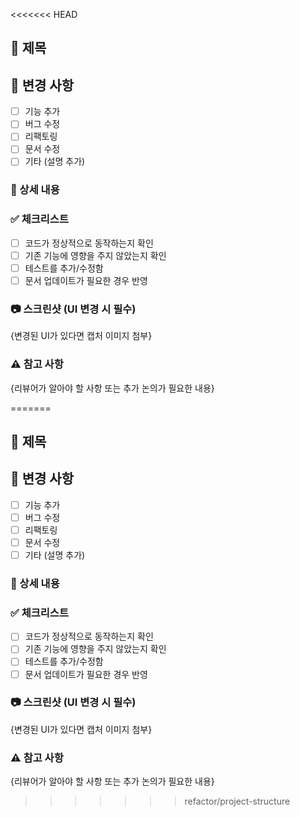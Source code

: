 <<<<<<< HEAD
<!-- 해당 템플릿은 백엔드에서도 재사용 가능한 공용 템플릿으로 만들어짐 -->

## 📌 제목

<!-- PR의 목적을 간략히 작성  ex. 신규 사용자 가입 기능 -->

## 📝 변경 사항

<!-- 어떤 변경사항이 발생했는지 체크(필요에 따라 추가할 수 있음) ex. [o] 기능 추가 -->

- [ ] 기능 추가
- [ ] 버그 수정
- [ ] 리팩토링
- [ ] 문서 수정
- [ ] 기타 (설명 추가)

### 📌 상세 내용

<!-- 변경사항의 상세 내용을 기입 -->
<!-- - {이슈가 있다면 `Closes #{이슈 번호}`로 연결}-->
<!-- ex.
- 이메일 및 비밀번호를 이용한 회원가입 기능을 구현
- UserService에서 registerUser() 메서드 추가
- Spring Security를 적용하여 비밀번호 암호화 저장
- Closes #12
-->

### ✅ 체크리스트

<!-- PR 을 실제 신청하기 전에 점검하고 넘어가야할 것들 -->

- [ ] 코드가 정상적으로 동작하는지 확인
- [ ] 기존 기능에 영향을 주지 않았는지 확인
- [ ] 테스트를 추가/수정함
- [ ] 문서 업데이트가 필요한 경우 반영

### 📷 스크린샷 (UI 변경 시 필수)

<!-- 다른 팀원이 사용 시 설명이 필요한 변경사항이 있다면 이미지로 첨부 -->

{변경된 UI가 있다면 캡처 이미지 첨부}

### ⚠️ 참고 사항

{리뷰어가 알아야 할 사항 또는 추가 논의가 필요한 내용}

<!-- 리뷰어가 알아야 할 사항 또는 추가 논의가 필요한 내용 -->
<!-- ex. 이메일 중복 체크 API는 별도 PR에서 처리할 예정 -->
=======
<!-- 해당 템플릿은 백엔드에서도 재사용 가능한 공용 템플릿으로 만들어짐 -->

## 📌 제목

<!-- PR의 목적을 간략히 작성  ex. 신규 사용자 가입 기능 -->

## 📝 변경 사항

<!-- 어떤 변경사항이 발생했는지 체크(필요에 따라 추가할 수 있음) ex. [o] 기능 추가 -->

- [ ] 기능 추가
- [ ] 버그 수정
- [ ] 리팩토링
- [ ] 문서 수정
- [ ] 기타 (설명 추가)

### 📌 상세 내용

<!-- 변경사항의 상세 내용을 기입 -->
<!-- - {이슈가 있다면 `Closes #{이슈 번호}`로 연결}-->
<!-- ex.
- 이메일 및 비밀번호를 이용한 회원가입 기능을 구현
- UserService에서 registerUser() 메서드 추가
- Spring Security를 적용하여 비밀번호 암호화 저장
- Closes #12
-->

### ✅ 체크리스트

<!-- PR 을 실제 신청하기 전에 점검하고 넘어가야할 것들 -->

- [ ] 코드가 정상적으로 동작하는지 확인
- [ ] 기존 기능에 영향을 주지 않았는지 확인
- [ ] 테스트를 추가/수정함
- [ ] 문서 업데이트가 필요한 경우 반영

### 📷 스크린샷 (UI 변경 시 필수)

<!-- 다른 팀원이 사용 시 설명이 필요한 변경사항이 있다면 이미지로 첨부 -->

{변경된 UI가 있다면 캡처 이미지 첨부}

### ⚠️ 참고 사항

{리뷰어가 알아야 할 사항 또는 추가 논의가 필요한 내용}

<!-- 리뷰어가 알아야 할 사항 또는 추가 논의가 필요한 내용 -->
<!-- ex. 이메일 중복 체크 API는 별도 PR에서 처리할 예정 -->
>>>>>>> refactor/project-structure
<!-- ex. 기존에 발급된 토큰은 만료되지 않으므로, 전체 로그아웃을 권장 -->
